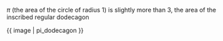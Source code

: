 $\pi$ (the area of the circle of radius $1$) is slightly more than $3$, the area of the inscribed regular dodecagon 

{{ image | pi_dodecagon }}
